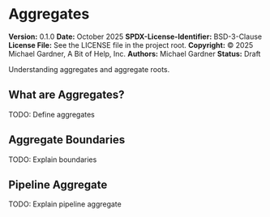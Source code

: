 # Aggregates

**Version:** 0.1.0
**Date:** October 2025
**SPDX-License-Identifier:** BSD-3-Clause
**License File:** See the LICENSE file in the project root.
**Copyright:** © 2025 Michael Gardner, A Bit of Help, Inc.
**Authors:** Michael Gardner
**Status:** Draft

Understanding aggregates and aggregate roots.

## What are Aggregates?

TODO: Define aggregates

## Aggregate Boundaries

TODO: Explain boundaries

## Pipeline Aggregate

TODO: Explain pipeline aggregate
